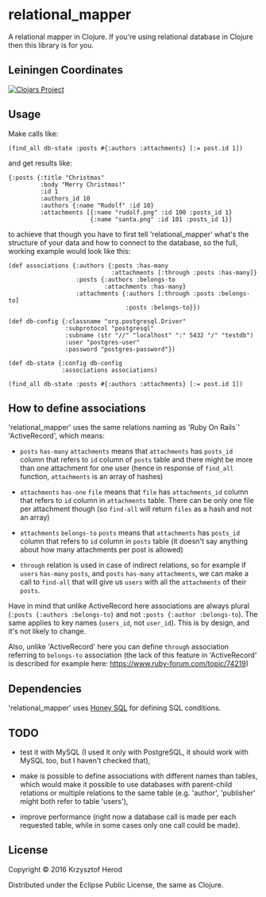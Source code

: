 # relational_mapper

A relational mapper in Clojure. If you're using relational database in Clojure then this library is for you.

## Leiningen Coordinates

[![Clojars Project](http://clojars.org/netizer/relational_mapper/latest-version.svg)](http://clojars.org/netizer/relational_mapper)

## Usage

Make calls like:

    (find_all db-state :posts #{:authors :attachments} [:= post.id 1])

and get results like:

    {:posts {:title "Christmas"
             :body "Merry Christmas!"
             :id 1
             :authors_id 10
             :authors {:name "Rudolf" :id 10}
             :attachments [{:name "rudolf.png" :id 100 :posts_id 1}
                           {:name "santa.png" :id 101 :posts_id 1}]

to achieve that though you have to first tell 'relational_mapper' what's the structure of your data and how to connect to the database, so the full, working example would look like this:

    (def associations {:authors {:posts :has-many
                                 :attachments [:through :posts :has-many]}
                       :posts {:authors :belongs-to
                               :attachments :has-many}
                       :attachments {:authors [:through :posts :belongs-to]
                                     :posts :belongs-to}})

    (def db-config {:classname "org.postgresql.Driver"
                    :subprotocol "postgresql"
                    :subname (str "//" "localhost" ":" 5432 "/" "testdb")
                    :user "postgres-user"
                    :password "postgres-password"})

    (def db-state {:config db-config
                   :associations associations)

    (find_all db-state :posts #{:authors :attachments} [:= post.id 1])

## How to define associations

'relational_mapper' uses the same relations naming as 'Ruby On Rails`' 'ActiveRecord', which means:

* `posts` `has-many` `attachments` means that `attachments` has `posts_id` column that refers to `id` column of `posts` table and there might be more than one  attachment for one user (hence in response of `find_all` function, `attachments` is an array of hashes)

* `attachments` `has-one` `file` means that `file` has `attachments_id` column that refers to `id` column in `attachments` table. There can be only one file per attachment though (so `find-all` will return `files` as a hash and not an array)

* `attachments` `belongs-to` `posts` means that `attachments` has `posts_id` column that refers to `id` column in `posts` table (it doesn't say anything about how many attachments per post is allowed)

* `through` relation is used in case of indirect relations, so for example if `users` `has-many` `posts`, and `posts` `has-many` `attachments`, we can make a call to `find-all` that will give us `users` with all the `attachments` of their `posts`.

Have in mind that unlike ActiveRecord here associations are always plural (`:posts {:authors :belongs-to}` and not `:posts {:author :belongs-to`). The same applies to key names (`users_id`, not `user_id`). This is by design, and it's not likely to change.

Also, unlike 'ActiveRecord' here you can define `through` association referring to `belongs-to` association (the lack of this feature in 'ActiveRecord' is described for example here: https://www.ruby-forum.com/topic/74219)

## Dependencies

'relational_mapper' uses [Honey SQL](https://github.com/jkk/honeysql) for defining SQL conditions.

## TODO

* test it with MySQL (I used it only with PostgreSQL, it should work with MySQL too, but I haven't checked that),

* make is possible to define associations with different names than tables, which would make it possible to use databases with parent-child relations or multiple relations to the same table (e.g. 'author', 'publisher' might both refer to table 'users'),

* improve performance (right now a database call is made per each requested table, while in some cases only one call could be made).

## License

Copyright © 2016 Krzysztof Herod

Distributed under the Eclipse Public License, the same as Clojure.
